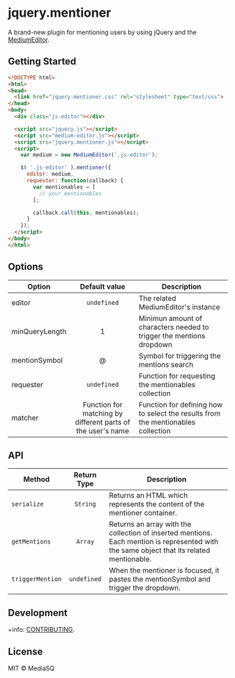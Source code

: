 # jquery.mentioner

A brand-new plugin for mentioning users by using jQuery and the [MediumEditor](https://github.com/yabwe/medium-editor).

## Getting Started

```html
<!DOCTYPE html>
<html>
<head>
  <link href="jquery.mentioner.css" rel="stylesheet" type="text/css">
</head>
<body>
  <div class="js-editor"></div>

  <script src="jquery.js"></script>
  <script src="medium-editor.js"></script>
  <script src="jquery.mentioner.js"></script>
  <script>
    var medium = new MediumEditor('.js-editor');

    $( '.js-editor' ).mentioner({
      editor: medium,
      requester: function(callback) {
        var mentionables = [
          // your mentionables
        ];

        callback.call(this, mentionables);
      }
    });
  </script>
</body>
</html>
```

## Options

| Option | Default value | Description |
| ------ | :-------------: | ----------- |
| editor | `undefined` | The related MediumEditor's instance |
| minQueryLength | 1 | Minimun amount of characters needed to trigger the mentions dropdown |
| mentionSymbol | @ | Symbol for triggering the mentions search |
| requester | `undefined` | Function for requesting the mentionables collection |
| matcher | Function for matching by different parts of the user's name | Function for defining how to select the results from the mentionables collection |

## API

| Method | Return Type | Description |
| ------ | :---------: | ----------- |
| `serialize` | `String` | Returns an HTML which represents the content of the mentioner container. |
| `getMentions` | `Array` | Returns an array with the collection of inserted mentions. Each mention is represented with the same object that its related mentionable. |
| `triggerMention` | `undefined` | When the mentioner is focused, it pastes the mentionSymbol and trigger the dropdown. |

## Development

+info: [CONTRIBUTING](contributing.md).

## License

MIT © MediaSQ
